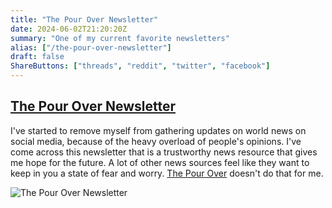```yaml
---
title: "The Pour Over Newsletter"
date: 2024-06-02T21:20:20Z
summary: "One of my current favorite newsletters"
alias: ["/the-pour-over-newsletter"]
draft: false
ShareButtons: ["threads", "reddit", "twitter", "facebook"]
---
```


## [The Pour Over Newsletter](https://www.web.thepourover.org/subscribe?ref=vlvdUpROzN)

I've started to remove myself from gathering updates on world news on social media, because of the heavy overload of people's opinions. I've come across this newsletter that is a trustworthy news resource that gives me hope for the future. A lot of other news sources feel like they want to keep in you a state of fear and worry. [The Pour Over](https://www.web.thepourover.org/subscribe?ref=vlvdUpROzN) doesn't do that for me. 

![The Pour Over Newsletter](/thepourover.png)
